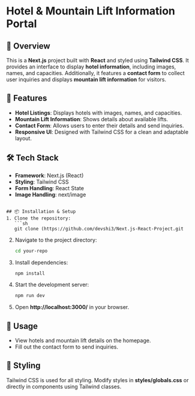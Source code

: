 # Hotel & Mountain Lift Information Portal

## 📌 Overview
This is a **Next.js** project built with **React** and styled using **Tailwind CSS**. It provides an interface to display **hotel information**, including images, names, and capacities. Additionally, it features a **contact form** to collect user inquiries and displays **mountain lift information** for visitors.

## 🚀 Features
- **Hotel Listings**: Displays hotels with images, names, and capacities.
- **Mountain Lift Information**: Shows details about available lifts.
- **Contact Form**: Allows users to enter their details and send inquiries.
- **Responsive UI**: Designed with Tailwind CSS for a clean and adaptable layout.

## 🛠️ Tech Stack
- **Framework**: Next.js (React)
- **Styling**: Tailwind CSS
- **Form Handling**: React State
- **Image Handling**: next/image

```

## 📦 Installation & Setup
1. Clone the repository:
   ```sh
   git clone (https://github.com/devshi3/Next.js-React-Project.git
   ```
2. Navigate to the project directory:
   ```sh
   cd your-repo
   ```
3. Install dependencies:
   ```sh
   npm install
   ```
4. Start the development server:
   ```sh
   npm run dev
   ```
5. Open **http://localhost:3000/** in your browser.

## 📝 Usage
- View hotels and mountain lift details on the homepage.
- Fill out the contact form to send inquiries.

## 🎨 Styling
Tailwind CSS is used for all styling. Modify styles in **styles/globals.css** or directly in components using Tailwind classes.
